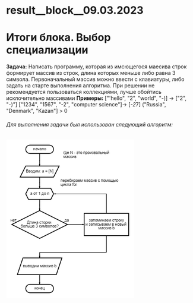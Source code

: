 # result__block__09.03.2023
#  Итоги блока. Выбор специализации #
**Задача:** Написать программу, которая из имсющегося маесива строк формирует массив из строк, длина которых меньше либо равна 3 символа. Первоначальный массив можно ввести с клавиатуры, либо задать на старте выполнения алгоритма. При решении не рекомендуется пользоваться коллекциями, лучше обойтись исклочительно массивами
**Примеры:**
["'hello", "2", "world", "-)] -> ["2", "-)"]
["1234", "1567", "-2", "computer science"]-> [*-2*7]
("Russia", "Denmark", "Kazan"] > 0

###### Для выполнения задачи был использован следующий алгоритм: ######
![алгоритм](/itog_dz.png)